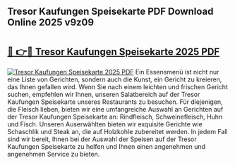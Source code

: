 ## Tresor Kaufungen Speisekarte PDF Download Online 2025 v9z09

# <h2><a href="http://gcafsv.nevu.top/?p=Tresor+Kaufungen+Speisekarte">🔗 👉🔴 Tresor Kaufungen Speisekarte 2025 PDF</a></h2>

[![Tresor Kaufungen Speisekarte 2025 PDF](https://i.imgur.com/dBaPXMq.png)](http://gcafsv.nevu.top/?p=Tresor+Kaufungen+Speisekarte)
Ein Essensmenü ist nicht nur eine Liste von Gerichten, sondern auch die Kunst, ein Gericht zu kreieren, das Ihnen gefallen wird. Wenn Sie nach einem leichten und frischen Gericht suchen, empfehlen wir Ihnen, unseren Salatbereich auf der Tresor Kaufungen Speisekarte unseres Restaurants zu besuchen. Für diejenigen, die Fleisch lieben, bieten wir eine umfangreiche Auswahl an Gerichten auf der Tresor Kaufungen Speisekarte an: Rindfleisch, Schweinefleisch, Huhn und Fisch. Unseren Auserwählten bieten wir exquisite Gerichte wie Schaschlik und Steak an, die auf Holzkohle zubereitet werden. In jedem Fall sind wir bereit, Ihnen bei der Auswahl der Speisen auf der Tresor Kaufungen Speisekarte zu helfen und Ihnen einen angenehmen und angenehmen Service zu bieten.
